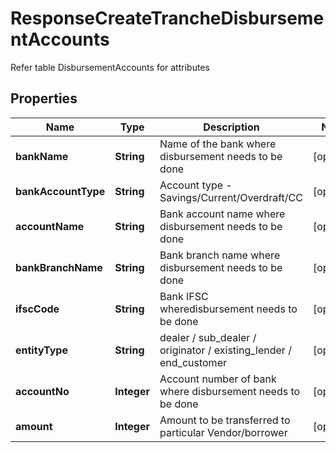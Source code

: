 

# ResponseCreateTrancheDisbursementAccounts

Refer table DisbursementAccounts for attributes

## Properties

Name | Type | Description | Notes
------------ | ------------- | ------------- | -------------
**bankName** | **String** | Name of the bank where disbursement needs to be done |  [optional]
**bankAccountType** | **String** | Account type - Savings/Current/Overdraft/CC |  [optional]
**accountName** | **String** | Bank account name where disbursement needs to be done |  [optional]
**bankBranchName** | **String** | Bank branch name where disbursement needs to be done |  [optional]
**ifscCode** | **String** | Bank IFSC wheredisbursement needs to be done |  [optional]
**entityType** | **String** | dealer / sub_dealer / originator / existing_lender / end_customer |  [optional]
**accountNo** | **Integer** | Account number of bank where disbursement needs to be done |  [optional]
**amount** | **Integer** | Amount to be transferred to particular Vendor/borrower |  [optional]



